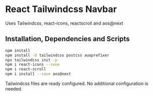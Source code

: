 # React Tailwindcss Navbar

Uses Tailwindcss, react-icons, reactscroll and aos@next

## Installation, Dependencies and Scripts

```bash
npm install
npm install -D tailwindcss postcss auoprefixer
npx tailwindcss init -p
npm i react-icons --save
npm i react-scroll
npm i install --save aos@next
```

Tailwindcss files are ready configured. No additional configuration is needed.
